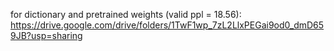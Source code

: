for dictionary and pretrained weights (valid ppl = 18.56): https://drive.google.com/drive/folders/1TwF1wp_7zL2LlxPEGai9od0_dmD659JB?usp=sharing
